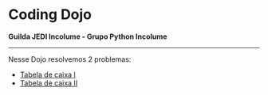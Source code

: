 # Coding Dojo

**Guilda JEDI Incolume - Grupo Python Incolume**

---

Nesse Dojo resolvemos 2 problemas:

- [Tabela de caixa I](./problema1.md)
- [Tabela de caixa II](./problema2.md)
